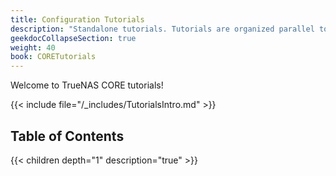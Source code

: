 ```yaml
---
title: Configuration Tutorials
description: "Standalone tutorials. Tutorials are organized parallel to the CORE interface layout."
geekdocCollapseSection: true
weight: 40
book: CORETutorials
---
```


Welcome to TrueNAS CORE tutorials!

{{< include file="/_includes/TutorialsIntro.md" >}}

## Table of Contents

{{< children depth="1" description="true" >}}

